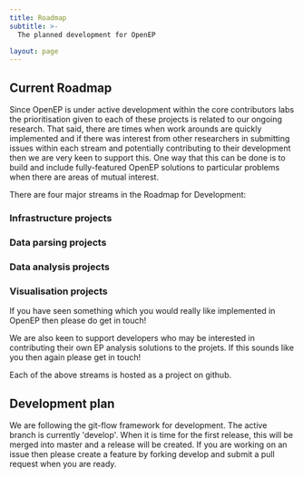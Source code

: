 ```yaml
---
title: Roadmap
subtitle: >-
  The planned development for OpenEP

layout: page
---
```


## Current Roadmap

Since OpenEP is under active development within the core contributors labs the prioritisation given to each of these projects is related to our ongoing research. That said, there are times when work arounds are quickly implemented and if there was interest from other researchers in submitting issues within each stream and potentially contributing to their development then we are very keen to support this. One way that this can be done is to build and include fully-featured OpenEP solutions to particular problems when there are areas of mutual interest.

There are four major streams in the Roadmap for Development:

### Infrastructure projects

<div id="issues-infra"></div>

### Data parsing projects

<div id="issues-parse"></div>

### Data analysis projects

<div id="issues-data"></div>

### Visualisation projects

<div id="issues-vis"></div>

If you have seen something which you would really like implemented in OpenEP then please do get in touch!

We are also keen to support developers who may be interested in contributing their own EP analysis solutions to the projets. If this sounds like you then again please get in touch!

Each of the above streams is hosted as a project on github.

## Development plan
We are following the git-flow framework for development. The active branch is currently 'develop'. When it is time for the first release, this will be merged into master and a release will be created. If you are working on an issue then please create a feature by forking develop and submit a pull request when you are ready.

<!-- issue loader code -->

<script src="https://ajax.googleapis.com/ajax/libs/jquery/3.2.1/jquery.min.js"></script>

<script>
var issueURL = "https://api.github.com/repos/openep/openep-core/issues?state=open";

$(document).ready(function () {
    loadIssues("issues-data", "project-Data%20Analysis");
    loadIssues("issues-infra", "project-Infrastructure");
    loadIssues("issues-parse", "project-Data%20Parsing");
    loadIssues("issues-vis", "project-Visualisation");
});

function loadIssues(id, label) {
    trim = 165;
    $.getJSON(issueURL+"&labels="+label, function (allIssues) {
        $("div#"+id).append("<span class=\"github-count\">found " + allIssues.length + " issues</span>");
        $.each(allIssues, function (i, issue) {
            var trimmedBody = issue.body.length > trim ?
                issue.body.substring(0, trim - 3) + "..." :
                issue.body;
            $("div#"+id).append("<div class=\"github-bug\">"
                + "<span class=\"issue-number\">" + issue.number + "</span><a href=\"" + issue.html_url + "\">" + issue.title + "</a>"
                + "<p>" + trimmedBody + "</p>"
                + "</div>");
        });
    });
};
</script>
